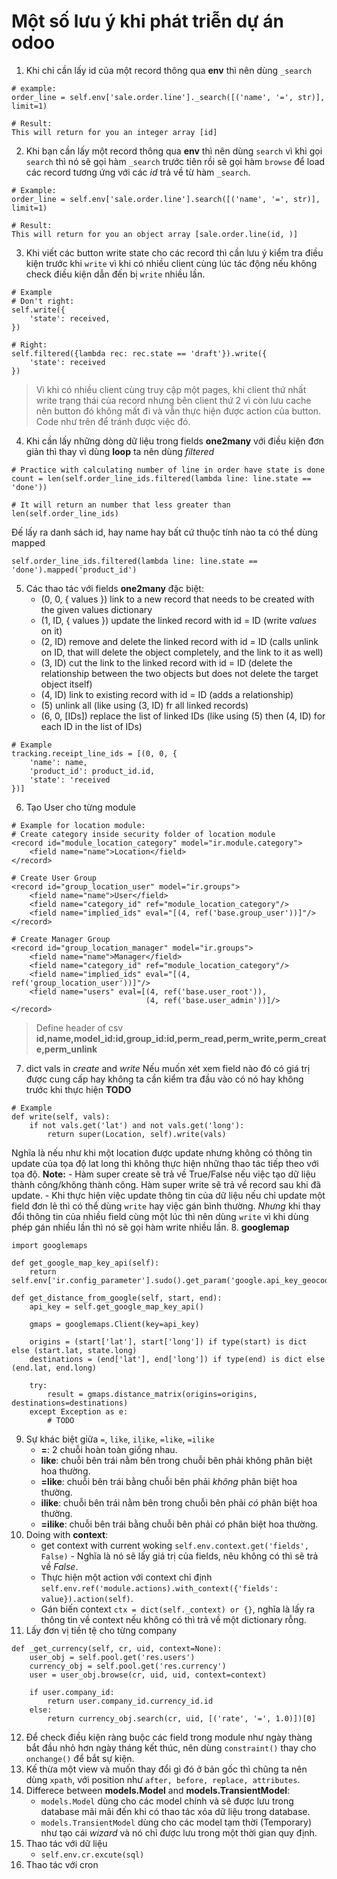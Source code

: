 # Một số lưu ý khi phát triễn dự án odoo
1. Khi chỉ cần lấy id của một record thông qua **env** thì nên dùng `_search`
```
# example:
order_line = self.env['sale.order.line']._search([('name', '=', str)], limit=1)

# Result:
This will return for you an integer array [id]
```
2. Khi bạn cần lấy một record thông qua **env** thì nên dùng `search` vì khi gọi `search` thì nó sẽ gọi hàm `_search` trước tiên rồi sẽ gọi hàm `browse` để load các record tương ứng với các *id* trả về từ hàm `_search`.
```
# Example:
order_line = self.env['sale.order.line'].search([('name', '=', str)], limit=1)

# Result:
This will return for you an object array [sale.order.line(id, )]
```
3. Khi viết các button write state cho các record thì cần lưu ý kiểm tra điều kiện trước khi `write` vì khi có nhiều client cùng lúc tác động nếu không check điều kiện dẫn đến bị `write` nhiều lần.
```
# Example
# Don't right:
self.write({
    'state': received,
})

# Right:
self.filtered({lambda rec: rec.state == 'draft'}).write({
    'state': received
})
```
> Vì khi có nhiều client cùng truy cập một pages, khi client thứ nhất write trạng thái của record nhưng bên client thứ 2 vì còn lưu cache nên button đó không mất đi và vẫn thực hiện được action của button. Code như trên để tránh được việc đó.
4. Khi cần lấy những dòng dữ liệu trong fields **one2many** với điều kiện đơn giản thì thay vì dùng **loop** ta nên dùng *filtered*
```
# Practice with calculating number of line in order have state is done
count = len(self.order_line_ids.filtered(lambda line: line.state == 'done'))

# It will return an number that less greater than len(self.order_line_ids)
```
Đế lấy ra danh sách id, hay name hay bất cứ thuộc tính nào ta có thể dùng mapped
```
self.order_line_ids.filtered(lambda line: line.state == 'done').mapped('product_id')
```
5. Các thao tác với fields **one2many** đặc biệt:
    - (0, 0, { values }) link to a new record that needs to be created with the given values dictionary
    - (1, ID, { values }) update the linked record with id = ID (write *values* on it)
    - (2, ID) remove and delete the linked record with id = ID (calls unlink on ID, that will delete the object completely, and the link to it as well)
    - (3, ID) cut the link to the linked record with id = ID (delete the relationship between the two objects but does not delete the target object itself)
    - (4, ID) link to existing record with id = ID (adds a relationship)
    - (5) unlink all (like using (3, ID) fr all linked records)
    - (6, 0, [IDs]) replace the list of linked IDs (like using (5) then (4, ID) for each ID in the list of IDs)
```
# Example
tracking.receipt_line_ids = [(0, 0, {
    'name': name,
    'product_id': product_id.id,
    'state': 'received
})]
```
6. Tạo User cho từng module
```
# Example for location module:
# Create category inside security folder of location module
<record id="module_location_category" model="ir.module.category">
    <field name="name">Location</field>
</record>

# Create User Group
<record id="group_location_user" model="ir.groups">
    <field name="name">User</field>
    <field name="category_id" ref="module_location_category"/>
    <field name="implied_ids" eval="[(4, ref('base.group_user'))]"/>
</record>

# Create Manager Group
<record id="group_location_manager" model="ir.groups">
    <field name="name">Manager</field>
    <field name="category_id" ref="module_location_category"/>
    <field name="implied_ids" eval="[(4, ref('group_location_user'))]"/>
    <field name="users" eval=[(4, ref('base.user_root')),
                              (4, ref('base.user_admin'))]/>
</record>
```
> Define header of csv
**id,name,model_id:id,group_id:id,perm_read,perm_write,perm_create,perm_unlink**
7. dict vals in *create* and *write*
Nếu muốn xét xem field nào đó có giá trị được cung cấp hay không ta cần kiểm tra đầu vào có nó hay không trước khi thực hiện **TODO**
```
# Example
def write(self, vals):
    if not vals.get('lat') and not vals.get('long'):
        return super(Location, self).write(vals)
```
Nghĩa là nếu như khi một location được update nhưng không có thông tin update của tọa độ lat long thì không thực hiện những thao tác tiếp theo với tọa độ.
**Note:**
    - Hàm super create sẽ trả về  True/False nếu việc tạo dữ liệu thành công/không thành công. Hàm super write sẽ trả về record sau khi đã update.
    - Khi thực hiện việc update thông tin của dữ liệu nếu chỉ update một field đơn lẻ thì có thể dùng `write` hay việc gán bình thường. *Nhưng* khi thay đổi thông tin của nhiều field cùng một lúc thì nên dùng `write` vì khi dùng phép gán nhiều lần thì nó sẽ gọi hàm write nhiều lần.
8. **googlemap**
```
import googlemaps

def get_google_map_key_api(self):
    return self.env['ir.config_parameter'].sudo().get_param('google.api_key_geocode')

def get_distance_from_google(self, start, end):
    api_key = self.get_google_map_key_api()

    gmaps = googlemaps.Client(key=api_key)

    origins = (start['lat'], start['long']) if type(start) is dict else (start.lat, state.long)
    destinations = (end['lat'], end['long']) if type(end) is dict else (end.lat, end.long)

    try:
        result = gmaps.distance_matrix(origins=origins, destinations=destinations)
    except Exception as e:
        # TODO
```
9. Sự khác biệt giữa `=`, `like`, `ilike`, `=like`, `=ilike`
    - **=**: 2 chuỗi hoàn toàn giống nhau.
    - **like**: chuỗi bên trái nằm bên trong chuỗi bên phải không phân biệt hoa thường.
    - **=like**: chuỗi bên trái bằng chuỗi bên phải *không* phân biệt hoa thường.
    - **ilike**: chuỗi bên trái nằm bên trong chuỗi bên phải *có* phân biệt hoa thường.
    - **=ilike**: chuỗi bên trái bằng chuỗi bên phải *có* phân biệt hoa thường.
10. Doing with **context**:
    - get context with current woking `self.env.context.get('fields', False)` - Nghĩa là nó sẽ lấy giá trị của fields, nêu không có thì sẽ trả về *False*.
    - Thực hiện một action với context chỉ định `self.env.ref('module.actions).with_context({'fields': value}).action(self)`.
    - Gán biến context `ctx = dict(self._context) or {}`, nghĩa là lấy ra thông tin về context nếu không có thì trả về một dictionary rỗng.
11. Lấy đơn vị tiền tệ cho từng company
```
def _get_currency(self, cr, uid, context=None):
    user_obj = self.pool.get('res.users')
    currency_obj = self.pool.get('res.currency')
    user = user_obj.browse(cr, uid, uid, context=context)

    if user.company_id:
        return user.company_id.currency_id.id
    else:
        return currency_obj.search(cr, uid, [('rate', '=', 1.0)])[0]
```
12. Để check điều kiện ràng buộc các field trong module như ngày thàng bắt đầu nhỏ hơn ngày tháng kết thúc, nên dùng `constraint()` thay cho `onchange()` để bắt sự kiện.
13. Kế thừa một view và muốn thay đổi gì đó ở bản gốc thì chũng ta nên dùng `xpath`, với position như `after, before, replace, attributes`.
14. Differece between **models.Model** and **models.TransientModel**:
    - `models.Model` dùng cho các model chính và sẽ được lưu trong database mãi mãi đến khi có thao tác xóa dữ liệu trong database.
    - `models.TransientModel` dùng cho các model tạm thời (Temporary) như tạo cái *wizard* và nó chỉ được lưu trong một thời gian quy định.
15. Thao tác với dữ liệu
    - `self.env.cr.excute(sql)`
16. Thao tác với cron